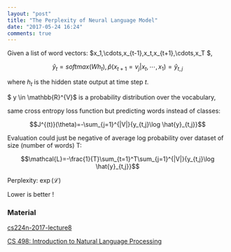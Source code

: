 ```yaml
---
layout: "post"
title: "The Perplexity of Neural Language Model"
date: "2017-05-24 16:24"
comments: true
---
```



Given a list of word vectors: $x_1,\cdots,x_{t-1},x_t,x_{t+1},\cdots,x_T $,

$$\hat{y}_t=softmax(W h_t),
\hat{p}(x_{t+1}=v_j|x_t,\cdots,x_1) =\hat{y}_{t,j} $$

where $h_t$ is the hidden state output at time step $t$.

$ y \in \mathbb{R}^{V}$ is a probability distribution over the vocabulary,

same cross entropy loss function but predicting words instead of classes:

$$J^{(t)}(\theta)=-\sum_{j=1}^{|V|}{y_{t,j}\log \hat{y}_{t,j}}$$

Evaluation could just be negative of average log probability over dataset of size (number of words) T:

$$\mathcal{L}=-\frac{1}{T}\sum_{t=1}^T\sum_{j=1}^{|V|}{y_{t,j}\log \hat{y}_{t,j}}$$

Perplexity: $\exp(\mathcal{L})$

Lower is better !

### Material
[cs224n-2017-lecture8](http://web.stanford.edu/class/cs224n/lectures/cs224n-2017-lecture8.pdf)

[CS 498: Introduction to Natural Language Processing](https://courses.engr.illinois.edu/cs498jh/Slides/Lecture04.pdf)

